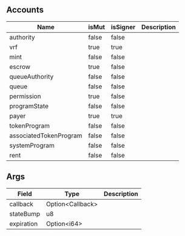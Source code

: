 ## Accounts

| Name                   | isMut | isSigner | Description |
| ---------------------- | ----- | -------- | ----------- |
| authority              | false | false    |             |
| vrf                    | true  | true     |             |
| mint                   | false | false    |             |
| escrow                 | true  | false    |             |
| queueAuthority         | false | false    |             |
| queue                  | false | false    |             |
| permission             | true  | false    |             |
| programState           | false | false    |             |
| payer                  | true  | true     |             |
| tokenProgram           | false | false    |             |
| associatedTokenProgram | false | false    |             |
| systemProgram          | false | false    |             |
| rent                   | false | false    |             |

## Args

| Field      | Type                   | Description |
| ---------- | ---------------------- | ----------- |
| callback   | Option&lt;Callback&gt; |             |
| stateBump  | u8                     |             |
| expiration | Option&lt;i64&gt;      |             |

